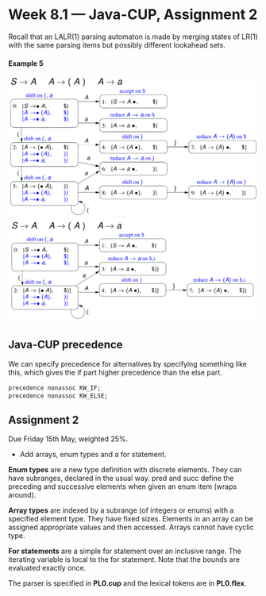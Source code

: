 # Week 8.1 &mdash; Java-CUP, Assignment 2

Recall that an LALR(1) parsing automaton is made by merging states of LR(1) with the same parsing items but possibly different lookahead sets.

#### Example 5

<img src="assets/image-20200502150948494.png" alt="image-20200502150948494" style="zoom:50%;" />

<img src="assets/image-20200505105924369.png" alt="image-20200505105924369" style="zoom:50%;" />

## Java-CUP precedence

We can specify precedence for alternatives by specifying something like this, which gives the if part higher precedence than the else part.

```
precedence nonassoc KW_IF;
precedence nonassoc KW_ELSE;
```

## Assignment 2

Due Friday 15th May, weighted 25%.

- Add arrays, enum types and a for statement.

**Enum types** are a new type definition with discrete elements. They can have subranges, declared in the usual way. pred and succ define the preceding and successive elements when given an enum item (wraps around).

**Array types** are indexed by a subrange (of integers or enums) with a specified element type. They have fixed sizes. Elements in an array can be assigned appropriate values and then accessed. Arrays cannot have cyclic type.

**For statements** are a simple for statement over an inclusive range. The iterating variable is local to the for statement. Note that the bounds are evaluated exactly once.

The parser is specified in **PL0.cup** and the lexical tokens are in **PL0.flex**.